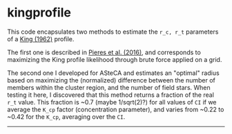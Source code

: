 # kingprofile

This code encapsulates two methods to estimate the `r_c, r_t`
parameters of a [King (1962)][1] profile.

The first one is described in [Pieres et al. (2016)][2], and
corresponds to maximizing the King profile likelihood through
brute force applied on a grid.

The second one I developed for ASteCA and estimates an "optimal"
radius based on maximizing the (normalized) difference between the
number of members within the cluster region, and the number of field
stars. When testing it here, I discovered that this method returns
a fraction of the real `r_t` value. This fraction is ~0.7 (maybe 1/sqrt(2)?) 
for all values of `CI` if we average the `K_cp` factor (concentration
parameter), and varies from ~0.22 to ~0.42 for the `K_cp`, averaging over
the `CI`.













____________________________
[1]: http://adsabs.harvard.edu/abs/1962AJ.....67..471K
[2]: http://adsabs.harvard.edu/abs/2016MNRAS.461..519P